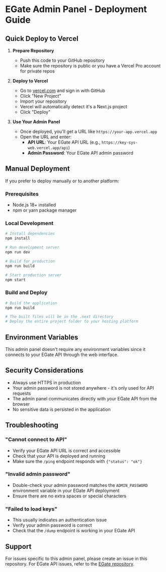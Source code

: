 # EGate Admin Panel - Deployment Guide

## Quick Deploy to Vercel

1. **Prepare Repository**
   - Push this code to your GitHub repository
   - Make sure the repository is public or you have a Vercel Pro account for private repos

2. **Deploy to Vercel**
   - Go to [vercel.com](https://vercel.com) and sign in with GitHub
   - Click "New Project"
   - Import your repository
   - Vercel will automatically detect it's a Next.js project
   - Click "Deploy"

3. **Use Your Admin Panel**
   - Once deployed, you'll get a URL like `https://your-app.vercel.app`
   - Open the URL and enter:
     - **API URL**: Your EGate API URL (e.g., `https://key-sys-web.vercel.app/api`)
     - **Admin Password**: Your EGate API admin password

## Manual Deployment

If you prefer to deploy manually or to another platform:

### Prerequisites
- Node.js 18+ installed
- npm or yarn package manager

### Local Development
```bash
# Install dependencies
npm install

# Run development server
npm run dev

# Build for production
npm run build

# Start production server  
npm start
```

### Build and Deploy
```bash
# Build the application
npm run build

# The built files will be in the .next directory
# Deploy the entire project folder to your hosting platform
```

## Environment Variables

This admin panel doesn't require any environment variables since it connects to your EGate API through the web interface.

## Security Considerations

- Always use HTTPS in production
- Your admin password is not stored anywhere - it's only used for API requests
- The admin panel communicates directly with your EGate API from the browser
- No sensitive data is persisted in the application

## Troubleshooting

### "Cannot connect to API"
- Verify your EGate API URL is correct and accessible
- Check that your API is deployed and running
- Make sure the `/ping` endpoint responds with `{"status": "ok"}`

### "Invalid admin password"
- Double-check your admin password matches the `ADMIN_PASSWORD` environment variable in your EGate API deployment
- Ensure there are no extra spaces or special characters

### "Failed to load keys"
- This usually indicates an authentication issue
- Verify your admin password is correct
- Check that the `/dump` endpoint is working in your EGate API

## Support

For issues specific to this admin panel, please create an issue in this repository.
For EGate API issues, refer to the [EGate repository](https://github.com/eman225511/EGate).
